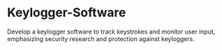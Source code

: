# Keylogger-Software
Develop a keylogger software to track keystrokes and monitor user input, emphasizing security research and protection against keyloggers.
